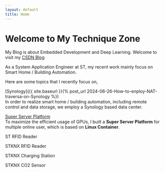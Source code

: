 ```yaml
---
layout: default
title: Home
---
```


# Welcome to My Technique Zone

My Blog is about Embedded Development and Deep Learning. Welcome to visit my [CSDN Blog](https://dwgan.blog.csdn.net/)

As a System Application Engineer at ST, my recent work mainly focus on Smart Home / Building Automation.

Here are some topics that I recently focus on,

[Synology]({{ site.baseurl }}{% post_url 2024-06-26-How-to-enploy-NAT-traversa-on-Synology %})\
In order to realize smart home / building automation, including remote control and data storage, we employ a Synology based data center.

[Super Server Platform](https://dwgan.github.io/super-server-platform/)\
To maximize the efficient usage of GPUs, I built a **Super Server Platform** for multiple online user, which is based on **Linux Container**.

ST RFID Reader

STKNX RFID Reader

STKNX Charging Station

STKNX CO2 Sensor
